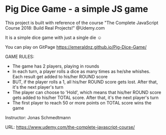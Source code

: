 # Pig Dice Game - a simple JS game

This project is built with reference of the course "The Complete JavaScript Course 2018: Build Real Projects!" @Udemy.com

It is a simple dice game with just a single die :relaxed:

You can play on GitPage https://emeraldnz.github.io/Pig-Dice-Game/

GAME RULES:
- The game has 2 players, playing in rounds
- In each turn, a player rolls a dice as many times as he/she whishes. Each result get added to his/her ROUND score
- BUT, if the player rolls a 1, all his/her ROUND score gets lost. After that, it's the next player's turn
- The player can choose to 'Hold', which means that his/her ROUND score gets added to his/her TOTAL score. After that, it's the next player's turn
- The first player to reach 50 or more points on TOTAL score wins the game

Instructor: Jonas Schmedtmann

URL: https://www.udemy.com/the-complete-javascript-course/

